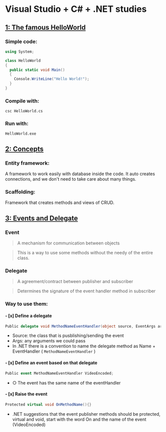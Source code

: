 # Visual Studio + C# + .NET studies

## [1: The famous HelloWorld]()

### Simple code:
```csharp
using System;

class HelloWorld
{
  public static void Main()
  {
    Console.WriteLine("Hello World!");
  }
}
```
### Compile with:
```csc HelloWorld.cs```
### Run with: 
```HelloWorld.exe```

## [2: Concepts]()

### Entity framework:
A framework to work easily with database inside the code. It auto creates connections, and we don't need to take care about many things.

### Scaffolding:
Framework that creates methods and views of CRUD.

## [3: Events and Delegate](https://github.com/felipeaugustox/csharp-studies/tree/master/EventsAndDelegate)

### Event
> A mechanism for communication between objects

> This is a way to use some methods without the needy of the entire class.

### Delegate
> A agreement/contract between publisher and subscriber

> Determines the signature of the event handler method in subscriber

### Way to use them:

#### - [x] Define a delegate

```csharp
Public delegate void MethodNameEventHandler(object source, EventArgs args)
```
* Source: the class that is pusblishing/sending the event
* Args: any arguments we could pass
* In .NET there is a convention to name the delegate method as Name + EventHandler ( ```MethodNameEventHandler``` )
	
#### - [x] Define an event based on that delegate
	
```csharp
Public event MethodNameEventHandler VideoEncoded;
```
* ○ The event has the same name of the eventHandler

#### - [x] Raise the event 
```csharp
Protected virtual void OnMethodName(){}
```

* .NET suggestions that the event publisher methods should be protected, virtual and void, start with the word On and the name of the event (VideoEncoded)